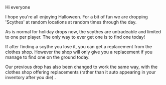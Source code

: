Hi everyone

I hope you're all enjoying Halloween. For a bit of fun we are dropping 'Scythes' at random locations at random times through the day.

As is normal for holiday drops now, the scythes are untradeable and limited to one per player. The only way to ever get one is to find one today!

If after finding a scythe you lose it, you can get a replacement from the clothes shop. However the shop will only give you a replacement if you manage to find one on the ground today.

Our previous drop has also been changed to work the same way, with the clothes shop offering replacements (rather than it auto appearing in your inventory after you die) .

